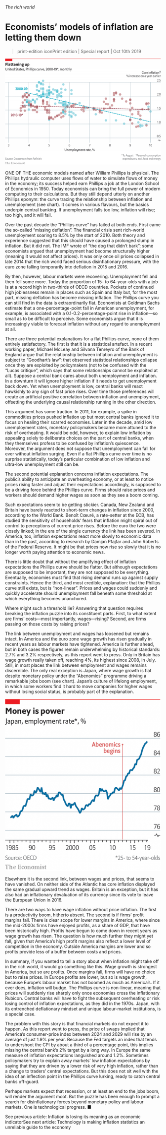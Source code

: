 ###### The rich world

# Economists’ models of inflation are letting them down 

> print-edition iconPrint edition | Special report | Oct 10th 2019 

![image](images/20191012_SRC192_0.png) 

ONE OF THE economic models named after William Phillips is physical. The Phillips hydraulic computer uses flows of water to simulate flows of money in the economy; its success helped earn Phillips a job at the London School of Economics in 1950. Today economists can bring the full power of modern computing to their calculations. But they still depend utterly on another Phillips eponym: the curve tracing the relationship between inflation and unemployment (see chart). It comes in various flavours, but the basics underpin central banking. If unemployment falls too low, inflation will rise; too high, and it will fall. 

Over the past decade the “Phillips curve” has failed at both ends. First came the so-called “missing deflation”. The financial crisis sent rich-world unemployment soaring to 8.5% by the start of 2010. Both theory and experience suggested that this should have caused a prolonged slump in inflation. But it did not. The IMF wrote of “the dog that didn’t bark”; some economists argued that unemployment had become structurally higher (meaning it would not affect prices). It was only once oil prices collapsed in late 2014 that the rich world faced serious disinflationary pressure, with the euro zone falling temporarily into deflation in 2015 and 2016. 

By then, however, labour markets were recovering. Unemployment fell and then fell some more. Today the proportion of 15- to 64-year-olds with a job is at a record high in two-thirds of OECD countries. Pockets of continued high joblessness remain in places such as Spain and Italy but, for the most part, missing deflation has become missing inflation. The Phillips curve you can still find in the data is extraordinarily flat. Economists at Goldman Sachs estimate that a one-percentage-point fall in American unemployment, for example, is associated with a 0.1-0.2-percentage-point rise in inflation—so small as to be difficult to perceive. Some economists argue that it is increasingly viable to forecast inflation without any regard to unemployment at all. 

There are three potential explanations for a flat Phillips curve, none of them entirely satisfactory. The first is that it is a statistical artefact. In a recent working paper, Michael McLeay and Silvana Tenreyro of the Bank of England argue that the relationship between inflation and unemployment is subject to “Goodhart’s law”: that observed statistical relationships collapse once they are exploited by policymakers (not to be confused with the “Lucas critique”, which says that some relationships cannot be exploited at all). Suppose a central bank cares about both unemployment and inflation. In a downturn it will ignore higher inflation if it needs to get unemployment back down. Yet when unemployment is low, central banks will react hawkishly to any sign of fast price rises. Over time those preferences will create an artificial positive correlation between inflation and unemployment, offsetting the underlying causal relationship running in the other direction. 

This argument has some traction. In 2011, for example, a spike in commodities prices pushed inflation up but most central banks ignored it to focus on healing their scarred economies. Later in the decade, amid low unemployment rates, monetary policymakers became more attuned to the risk of overheating. It would be odd, however, to explain low inflation by appealing solely to deliberate choices on the part of central banks, when they themselves profess to be confused by inflation’s quiescence. Moreover, the argument does not suppose that unemployment can fall for ever without inflation surging. Even if a flat Phillips curve over time is no surprise statistically, today’s particular combination of low inflation and ultra-low unemployment still can be. 

The second potential explanation concerns inflation expectations. The public’s ability to anticipate an overheating economy, or at least to notice prices rising faster and adjust their expectations accordingly, is supposed to be a driving force behind the Phillips curve. Firms should raise prices and workers should demand higher wages as soon as they see a boom coming. 

Such expectations seem to be getting stickier. Canada, New Zealand and Britain have barely reacted to short-term changes in inflation since 2000, according to the World Bank. Benoît Cœuré, a rate-setter at the ECB, has studied the sensitivity of households’ fears that inflation might spiral out of control to perceptions of current price rises. Before the euro the two were closely linked; in the era of the single currency the link has been severed. In America, too, inflation expectations react more slowly to economic data than in the past, according to research by Damjan Pfajfar and John Roberts of the Federal Reserve. It might be that prices now rise so slowly that it is no longer worth paying attention to economic news. 

There is little doubt that without the amplifying effect of inflation expectations the Phillips curve should be flatter. But although expectations are supposed to be important, they are not supposed to be everything. Eventually, economies must find that rising demand runs up against supply constraints. Hence the third, and most credible, explanation: that the Phillips curve still exists, but is “non-linear”. Prices and wages could suddenly and quickly accelerate should unemployment fall beneath some threshold at which everything becomes unanchored. 

Where might such a threshold lie? Answering that question requires breaking the inflation puzzle into its constituent parts. First, to what extent are firms’ costs—most importantly, wages—rising? Second, are firms passing on those costs by raising prices? 

The link between unemployment and wages has loosened but remains intact. In America and the euro zone wage growth has risen gradually in recent years as labour markets have tightened. America is further ahead, but in both cases the figures remain underwhelming by historical standards: 2.7% and 3.2% respectively, as this report went to press. Only in Britain has wage growth really taken off, reaching 4%, its highest since 2008, in July. Still, in most places the link between employment and wages remains discernible. The only real exception is Japan, where wage growth is flat despite monetary policy under the “Abenomics” programme driving a remarkable jobs boom (see chart). Japan’s culture of lifelong employment, in which some workers find it hard to move companies for higher wages without losing social status, is probably part of the explanation. 

![image](images/20191012_SRC696.png) 

Elsewhere it is the second link, between wages and prices, that seems to have vanished. On neither side of the Atlantic has core inflation displayed the same gradual upward trend as wages. Britain is an exception, but it has also had an inflationary devaluation of its currency since its vote to leave the European Union in 2016. 

There are two ways to have wage inflation without price inflation. The first is a productivity boom, hitherto absent. The second is if firms’ profit margins fall. There is clear scope for lower margins in America, where since the mid-2000s firms have enjoyed profits, as a share of GDP, that have been historically high. Profits have begun to come down in recent years as wage growth has risen. The question is how much further they might yet fall, given that America’s high profit margins also reflect a lower level of competition in the economy. Outside America margins are lower and so profits provide less of a buffer between costs and prices. 

In summary, if you wanted to tell a story about when inflation might take off in the rich world, it would go something like this. Wage growth is strongest in America, but so are profits. Once margins fall, firms will have no choice but to raise prices. In Europe profits are lower, but so is wage growth, because Europe’s labour market has not boomed as much as America’s. If it ever does, inflation will budge. The Phillips curve is non-linear, meaning that prices will suddenly rise sharply only once economies cross the inflationary Rubicon. Central banks will have to fight the subsequent overheating or risk losing control of inflation expectations, as they did in the 1970s. Japan, with its entrenched deflationary mindset and unique labour-market institutions, is a special case. 

The problem with this story is that financial markets do not expect it to happen. As this report went to press, the price of swaps implied that America’s consumer-price index between 2024 and 2029 will rise by an average of just 1.9% per year. Because the Fed targets an index that tends to undershoot the CPI by about a third of a percentage point, this implies missing the central bank’s 2% target by a long way. In Europe the same measure of inflation expectations languished around 1.2%. Sometimes policymakers try to explain away markets’ low inflation expectations by saying that they are driven by a lower risk of very high inflation, rather than a change to traders’ central expectations. But this does not sit well with the idea of an inflection point in the Phillips curve lurking, ready to catch central banks off-guard. 

Perhaps markets expect that recession, or at least an end to the jobs boom, will render the argument moot. But the puzzle has been enough to prompt a search for disinflationary forces beyond monetary policy and labour markets. One is technological progress. ■ 

See previous article: Inflation is losing its meaning as an economic indicatorSee next article: Technology is making inflation statistics an unreliable guide to the economy 

